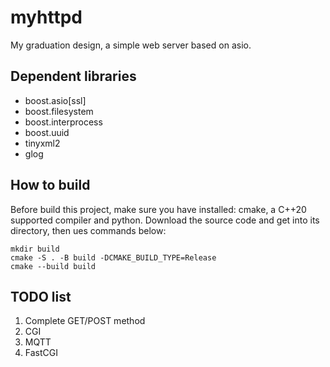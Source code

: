 # myhttpd
My graduation design, a simple web server based on asio.  
## Dependent libraries
- boost.asio[ssl]
- boost.filesystem
- boost.interprocess
- boost.uuid
- tinyxml2
- glog  
## How to build
Before build this project, make sure you have installed: cmake, a C++20 supported compiler and python.
Download the source code and get into its directory, 
then ues commands below:
```
mkdir build
cmake -S . -B build -DCMAKE_BUILD_TYPE=Release
cmake --build build
```
## TODO list
1. Complete GET/POST method
2. CGI
3. MQTT
4. FastCGI
